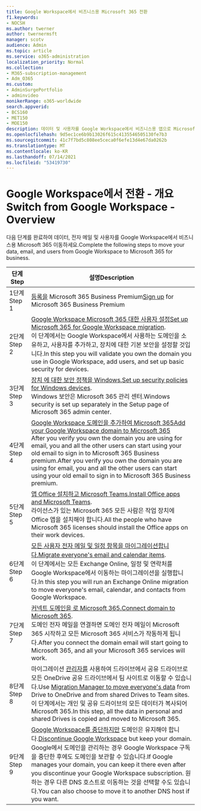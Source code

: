 ```yaml
---
title: Google Workspace에서 비즈니스용 Microsoft 365 전환
f1.keywords:
- NOCSH
ms.author: twerner
author: twernermsft
manager: scotv
audience: Admin
ms.topic: article
ms.service: o365-administration
localization_priority: Normal
ms.collection:
- M365-subscription-management
- Adm_O365
ms.custom:
- AdminSurgePortfolio
- adminvideo
monikerRange: o365-worldwide
search.appverid:
- BCS160
- MET150
- MOE150
description: 데이터 및 사용자를 Google Workspace에서 비즈니스용 앱으로 Microsoft 365 방법을 배워야 합니다.
ms.openlocfilehash: 9d5ec1ce6b9b13026f615c4135546505130fe7b3
ms.sourcegitcommit: 41c7f7bd5c808ee5ceca0f6efe13d4e67da0262b
ms.translationtype: MT
ms.contentlocale: ko-KR
ms.lasthandoff: 07/14/2021
ms.locfileid: "53419730"
---
```

# <a name="switch-from-google-workspace---overview"></a><span data-ttu-id="f4f69-103">Google Workspace에서 전환 - 개요</span><span class="sxs-lookup"><span data-stu-id="f4f69-103">Switch from Google Workspace - Overview</span></span>

<span data-ttu-id="f4f69-104">다음 단계를 완료하여 데이터, 전자 메일 및 사용자를 Google Workspace에서 비즈니스용 Microsoft 365 이동하세요.</span><span class="sxs-lookup"><span data-stu-id="f4f69-104">Complete the following steps to move your data, email, and users from Google Workspace to Microsoft 365 for business.</span></span>


| <span data-ttu-id="f4f69-105">단계</span><span class="sxs-lookup"><span data-stu-id="f4f69-105">Step</span></span>  |<span data-ttu-id="f4f69-106">설명</span><span class="sxs-lookup"><span data-stu-id="f4f69-106">Description</span></span>  |
|---------|---------|
|<span data-ttu-id="f4f69-107">1단계</span><span class="sxs-lookup"><span data-stu-id="f4f69-107">Step 1</span></span> |  <span data-ttu-id="f4f69-108">[등록을](../sign-up.md) Microsoft 365 Business Premium</span><span class="sxs-lookup"><span data-stu-id="f4f69-108">[Sign up](../sign-up.md) for Microsoft 365 Business Premium</span></span>       |
|<span data-ttu-id="f4f69-109">2단계</span><span class="sxs-lookup"><span data-stu-id="f4f69-109">Step 2</span></span> |   <span data-ttu-id="f4f69-110">[Google Workspace Microsoft 365 대한 사용자 설정](set-up-microsoft-365-forgoogle.md)</span><span class="sxs-lookup"><span data-stu-id="f4f69-110">[Set up Microsoft 365 for Google Workspace migration](set-up-microsoft-365-forgoogle.md).</span></span> </br> <span data-ttu-id="f4f69-111">이 단계에서는 Google Workspace에서 사용하는 도메인을 소유하고, 사용자를 추가하고, 장치에 대한 기본 보안을 설정할 것입니다.</span><span class="sxs-lookup"><span data-stu-id="f4f69-111">In this step you will validate you own the domain you use in Google Workspace, add users, and set up basic security for devices.</span></span> |
|<span data-ttu-id="f4f69-112">3단계</span><span class="sxs-lookup"><span data-stu-id="f4f69-112">Step 3</span></span> | <span data-ttu-id="f4f69-113">[장치 에 대한 보안 정책을 Windows.](../secure-win10-pcs.md)</span><span class="sxs-lookup"><span data-stu-id="f4f69-113">[Set up security policies for Windows devices](../secure-win10-pcs.md).</span></span></br> <span data-ttu-id="f4f69-114">Windows 보안은 Microsoft 365 관리 센터.</span><span class="sxs-lookup"><span data-stu-id="f4f69-114">Windows security is set up separately in the Setup page of Microsoft 365 admin center.</span></span> |
|<span data-ttu-id="f4f69-115">4단계</span><span class="sxs-lookup"><span data-stu-id="f4f69-115">Step 4</span></span>|[<span data-ttu-id="f4f69-116">Google Workspace 도메인을 추가하여 Microsoft 365</span><span class="sxs-lookup"><span data-stu-id="f4f69-116">Add your Google Workspace domain to Microsoft 365</span></span>](add-google-domain.md) </br> <span data-ttu-id="f4f69-117">After you verify you own the domain you are using for email, you and all the other users can start using your old email to sign in to Microsoft 365 Business premium.</span><span class="sxs-lookup"><span data-stu-id="f4f69-117">After you verify you own the domain you are using for email, you and all the other users can start using your old email to sign in to Microsoft 365 Business premium.</span></span> |
|<span data-ttu-id="f4f69-118">5단계</span><span class="sxs-lookup"><span data-stu-id="f4f69-118">Step 5</span></span> | <span data-ttu-id="f4f69-119">[앱 Office 설치하고 Microsoft Teams.](../install-office.md)</span><span class="sxs-lookup"><span data-stu-id="f4f69-119">[Install Office apps and Microsoft Teams](../install-office.md).</span></span></br> <span data-ttu-id="f4f69-120">라이선스가 있는 Microsoft 365 모든 사람은 작업 장치에 Office 앱을 설치해야 합니다.</span><span class="sxs-lookup"><span data-stu-id="f4f69-120">All the people who have Microsoft 365 licenses should install the Office apps on their work devices.</span></span>|
|<span data-ttu-id="f4f69-121">6단계</span><span class="sxs-lookup"><span data-stu-id="f4f69-121">Step 6</span></span> | <span data-ttu-id="f4f69-122">[모든 사용자 전자 메일 및 일정 항목을 마이그레이션합니다.](migrate-email.md)</span><span class="sxs-lookup"><span data-stu-id="f4f69-122">[Migrate everyone's email and calendar items](migrate-email.md).</span></span></br> <span data-ttu-id="f4f69-123">이 단계에서는 모든 Exchange Online, 일정 및 연락처를 Google Workspace에서 이동하는 마이그레이션을 실행합니다.</span><span class="sxs-lookup"><span data-stu-id="f4f69-123">In this step you will run an Exchange Online migration to move everyone's email, calendar, and contacts from Google Workspace.</span></span>  |
|<span data-ttu-id="f4f69-124">7단계</span><span class="sxs-lookup"><span data-stu-id="f4f69-124">Step 7</span></span> | <span data-ttu-id="f4f69-125">[커넥트 도메인을 로 Microsoft 365.](connect-domain-tom365.md)</span><span class="sxs-lookup"><span data-stu-id="f4f69-125">[Connect domain to Microsoft 365](connect-domain-tom365.md).</span></span> </br> <span data-ttu-id="f4f69-126">도메인 전자 메일을 연결하면 도메인 전자 메일이 Microsoft 365 시작하고 모든 Microsoft 365 서비스가 작동하게 됩니다.</span><span class="sxs-lookup"><span data-stu-id="f4f69-126">After you connect the domain email will start going to Microsoft 365, and all your Microsoft 365 services will work.</span></span>|
|<span data-ttu-id="f4f69-127">8단계</span><span class="sxs-lookup"><span data-stu-id="f4f69-127">Step 8</span></span>|<span data-ttu-id="f4f69-128">마이그레이션 [관리자를](/sharepointmigration/mm-google-overview) 사용하여 드라이브에서 공유 드라이브로 모든 OneDrive 공유 드라이브에서 팀 사이트로 이동할 수 있습니다.</span><span class="sxs-lookup"><span data-stu-id="f4f69-128">Use [Migration Manager to move everyone's data](/sharepointmigration/mm-google-overview) from Drive to OneDrive and from shared Drives to Team sites.</span></span></br> <span data-ttu-id="f4f69-129">이 단계에서는 개인 및 공유 드라이브의 모든 데이터가 복사되어 Microsoft 365.</span><span class="sxs-lookup"><span data-stu-id="f4f69-129">In this step, all the data in personal and shared Drives is copied and moved to Microsoft 365.</span></span>|
|<span data-ttu-id="f4f69-130">9단계</span><span class="sxs-lookup"><span data-stu-id="f4f69-130">Step 9</span></span>| <span data-ttu-id="f4f69-131">[Google Workspace를 중단하지만](cancel-google.md) 도메인은 유지해야 합니다.</span><span class="sxs-lookup"><span data-stu-id="f4f69-131">[Discontinue Google Workspace](cancel-google.md) but keep your domain.</span></span> </br> <span data-ttu-id="f4f69-132">Google에서 도메인을 관리하는 경우 Google Workspace 구독을 중단한 후에도 도메인을 보관할 수 있습니다.</span><span class="sxs-lookup"><span data-stu-id="f4f69-132">If Google manages your domain, you can keep it there even after you discontinue your Google Workspace subscription.</span></span> <span data-ttu-id="f4f69-133">원하는 경우 다른 DNS 호스트로 이동하는 것을 선택할 수도 있습니다.</span><span class="sxs-lookup"><span data-stu-id="f4f69-133">You can also choose to move it to another DNS host if you want.</span></span>|


